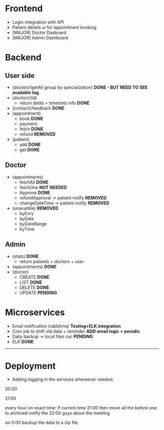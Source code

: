 # Frontend
-   Login integration with API
-   Patient details ui for appointment booking
-   [MAJOR] Doctor Dasboard
-   [MAJOR] Admin Dashboard

# Backend 
## User side
-   (doctor)/(getAll group by specialization) **DONE - BUT NEED TO SEE available tag**
-   (doctor)/(id)
    - return detils + timeslots info  **DONE**
-   (contact)/feedback **DONE**
-   (appointment)
    - book  **DONE**
    - payment
    - fetch **DONE**
    - refund **REMOVED**
-   (patient) 
    - add  **DONE**
    - get **DONE**

## Doctor
- (appointments)
    - fetchAll **DONE**
    - fetchOne **NOT NEEDED**
    - Approve **DONE**
    - refundApproval -> patient notify **REMOVED**
    - changeDateTime -> patient notify **REMOVED**
- (unavailble) **REMOVED**
    - byEvry
    - byDate
    - byDateRange
    - byTime

## Admin
- (stats) **DONE**
    - return patients + doctors + user
- (appointments) **DONE**
- (doctor)
    - CREATE **DONE**
    - LIST **DONE**
    - DELETE **DONE**
    - UPDATE **PENDING**
    
# Microservices
- Email notification (rabbitmq) **Testing+ELK integration**
- Cron job to shift old data + reminder **ADD email logic + perodic**
- Daily backup -> local files cxc **PENDING**
- ELK **DONE** 
--------------------------
# Deployment
- Adding logging in the services whereever needed.



20:00

21:00

every hour on exact time:
        if current time 21:00
                then move all the before one to archived 
                notify the 22:00 guys about the meeting

on 0:00 backup the data to a zip file
